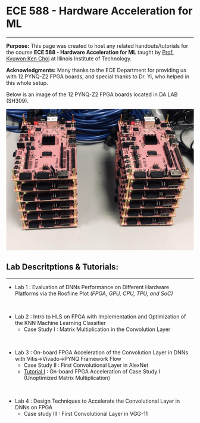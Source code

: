# ECE 588 - Hardware Acceleration for ML
--------------------------------------------------------------------------
**Purpose:** This page was created to host any related handouts/tutorials for the course **ECE 588 - Hardware Acceleration for ML** taught by [Prof. Kyuwon Ken Choi](http://www.ece.iit.edu/~vlsida/people.html) at Illinois Institute of Technology.

**Acknowledgments:** Many thanks to the ECE Department for providing us with 12 PYNQ-Z2 FPGA boards, and special thanks to Dr. Yi, who helped in this whole setup. 

Below is an image of the 12 PYNQ-Z2 FPGA boards located in DA LAB (SH309). 

![1](./assets/fig/pynq_boards.png)


## **Lab Descritptions & Tutorials**:
---
* Lab 1 : Evaluation of DNNs Performance on Different Hardware Platforms via the Roofline Plot _(FPGA, GPU, CPU, TPU, and SoC)_
<br>

* Lab 2 : Intro to HLS on FPGA with Implementation and Optimization of the KNN Machine Learning Classifier
  * Case Study I : Matrix Multiplication in the Convolution Layer
<br>

* Lab 3 : On-board FPGA Acceleration of the Convolution Layer in DNNs with Vitis→Vivado→PYNQ Framework Flow
  * Case Study II  : First Convolutional Layer in AlexNet  
  * [Tutorial I](./tut/) : On-board FPGA Acceleration of Case Study I (Unoptimized Matrix Multiplication)
<br>

* Lab 4 : Design Techniques to Accelerate the Convolutional Layer in DNNs on FPGA
  * Case study III : First Convolutional Layer in VGG-11
